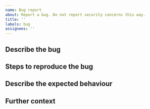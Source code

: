 ```yaml
---
name: Bug report
about: Report a bug. Do not report security concerns this way.
title: ''
labels: bug
assignees: ''
---
```


## Describe the bug

## Steps to reproduce the bug

## Describe the expected behaviour

## Further context

<!-- If helpful please provide screenshots, logs, links to other related issues. -->
